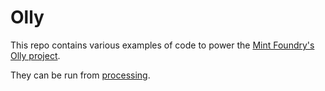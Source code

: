 Olly
====

This repo contains various examples of code to power the [Mint Foundry's](http://foundry.mintdigital.com/) [Olly project](http://foundry.mintdigital.com/smell-of-success).

They can be run from [processing](http://processing.org/).